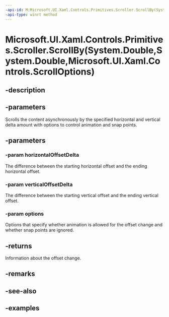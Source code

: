 ```yaml
---
-api-id: M:Microsoft.UI.Xaml.Controls.Primitives.Scroller.ScrollBy(System.Double,System.Double,Microsoft.UI.Xaml.Controls.ScrollOptions)
-api-type: winrt method
---
```


# Microsoft.UI.Xaml.Controls.Primitives.Scroller.ScrollBy(System.Double,System.Double,Microsoft.UI.Xaml.Controls.ScrollOptions)

<!--
public Microsoft.UI.Xaml.Controls.ScrollInfo ScrollBy (double horizontalOffsetDelta, double verticalOffsetDelta, Microsoft.UI.Xaml.Controls.ScrollOptions options);
-->

## -description

## -parameters

Scrolls the content asynchronously by the specified horizontal and vertical delta amount with options to control animation and snap points.

## -parameters

### -param horizontalOffsetDelta

The difference between the starting horizontal offset and the ending horizontal offset.

### -param verticalOffsetDelta

The difference between the starting vertical offset and the ending vertical offset.

### -param options

Options that specify whether animation is allowed for the offset change and whether snap points are ignored.

## -returns

Information about the offset change.

## -remarks

## -see-also

## -examples

